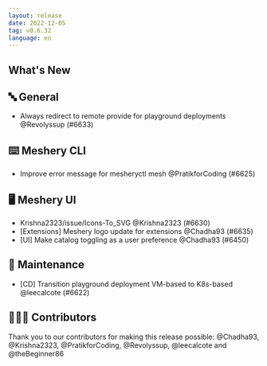 ```yaml
---
layout: release
date: 2022-12-05
tag: v0.6.32
language: en
---
```


## What's New

## 🔤 General

- Always redirect to remote provide for playground deployments @Revolyssup (#6633)

## ⌨️ Meshery CLI

- Improve error message for mesheryctl mesh @PratikforCoding (#6625)

## 🖥 Meshery UI

- Krishna2323/issue/Icons-To_SVG @Krishna2323 (#6630)
- [Extensions] Meshery logo update for extensions @Chadha93 (#6635)
- [UI] Make catalog toggling as a user preference @Chadha93 (#6450)

## 🧰 Maintenance

- [CD] Transition playground deployment VM-based to K8s-based @leecalcote (#6622)

## 👨🏽‍💻 Contributors

Thank you to our contributors for making this release possible:
@Chadha93, @Krishna2323, @PratikforCoding, @Revolyssup, @leecalcote and @theBeginner86

